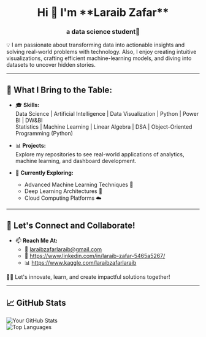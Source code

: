 <h1 align="center">Hi 👋 I'm **Laraib Zafar**</h1>

<h3 align="center">a data science student🌟</h3>

💡 I am passionate about transforming data into actionable insights and solving real-world problems with technology. Also, I enjoy creating intuitive visualizations, crafting efficient machine-learning models, and diving into datasets to uncover hidden stories.  

---

## 🌟 What I Bring to the Table:
- 🎓 **Skills:**  
   Data Science | Artificial Intelligence | Data Visualization | Python | Power BI | DW&BI  
   Statistics | Machine Learning | Linear Algebra | DSA | Object-Oriented Programming (Python)  

- 📊 **Projects:**  
   Explore my repositories to see real-world applications of analytics, machine learning, and dashboard development.

- 🌱 **Currently Exploring:**  
   - Advanced Machine Learning Techniques 🤖  
   - Deep Learning Architectures 🧠  
   - Cloud Computing Platforms ☁️  

---

## 🚀 Let's Connect and Collaborate!
- 📫 **Reach Me At:**  
   - 📧 laraibzafarlaraib@gmail.com
   - 💼 https://www.linkedin.com/in/laraib-zafar-5465a5267/
   - 📊 https://www.kaggle.com/laraibzafarlaraib

👨‍💻 Let's innovate, learn, and create impactful solutions together!  

---

## 📈 GitHub Stats

![Your GitHub Stats](https://github-readme-stats.vercel.app/api?username=your-github-username&show_icons=true&theme=radical)  
![Top Languages](https://github-readme-stats.vercel.app/api/top-langs/?username=your-github-username&layout=compact&theme=radical)
